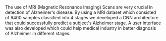 The use of MRI (Magnetic Resonance Imaging) Scans are very crucial in detection of Alzheimer's disease. By using a MRI dataset which consisted of 6400 samples classified into 4 stages we developed a CNN architecture that could successfully predict a subject's Alzheimer stage. A user interface was also developed which could help medical industry in better diagnosis of Alzheimer in different stages.
